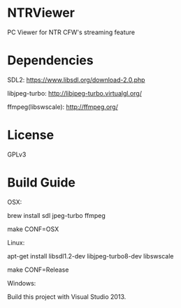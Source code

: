 # NTRViewer
PC Viewer for NTR CFW's streaming feature

# Dependencies
SDL2: https://www.libsdl.org/download-2.0.php

libjpeg-turbo: http://libjpeg-turbo.virtualgl.org/

ffmpeg(libswscale): http://ffmpeg.org/

# License
GPLv3


# Build Guide
OSX:

brew install sdl jpeg-turbo ffmpeg

make CONF=OSX


Linux:

apt-get install libsdl1.2-dev libjpeg-turbo8-dev libswscale

make CONF=Release


Windows:

Build this project with Visual Studio 2013.
